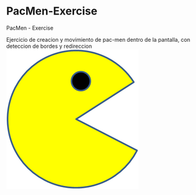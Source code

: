 # PacMen-Exercise
PacMen - Exercise

Ejercicio de creacion y movimiento de pac-men dentro de la pantalla, con deteccion de bordes y redireccion
<img src = "PacMan1.png"/>
